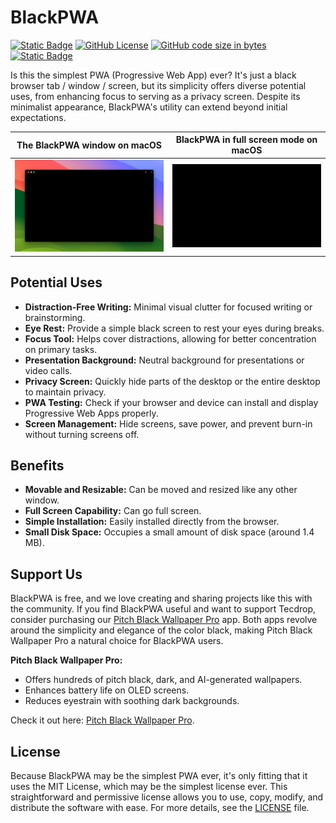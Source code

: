 # BlackPWA

[![Static Badge](https://img.shields.io/badge/-installable-5A0FC8?logo=pwa)](https://blackpwa.tecdrop.com/)
[![GitHub License](https://img.shields.io/github/license/tecdrop/BlackPWA)](LICENSE)
[![GitHub code size in bytes](https://img.shields.io/github/languages/code-size/tecdrop/BlackPWA)](https://github.com/tecdrop/BlackPWA)
[![Static Badge](https://img.shields.io/badge/lighthouse-100-00CC66?style=flat&logo=lighthouse)](https://pagespeed.web.dev/analysis/https-blackpwa-tecdrop-com/oryfk7d8jx?form_factor=desktop)

Is this the simplest PWA (Progressive Web App) ever? It's just a black browser tab / window / screen, but its simplicity offers diverse potential uses, from enhancing focus to serving as a privacy screen. Despite its minimalist appearance, BlackPWA's utility can extend beyond initial expectations.

| The BlackPWA window on macOS | BlackPWA in full screen mode on macOS |
| :---: | :---: |
| ![The BlackPWA window on macOS](repo-assets/blackpwa-macos-window-screenshot.jpg) | ![The BlackPWA window on macOS](repo-assets/blackpwa-macos-fullscreen-screenshot.png) |

## Potential Uses

- **Distraction-Free Writing:** Minimal visual clutter for focused writing or brainstorming.
- **Eye Rest:** Provide a simple black screen to rest your eyes during breaks.
- **Focus Tool:** Helps cover distractions, allowing for better concentration on primary tasks.
- **Presentation Background:** Neutral background for presentations or video calls.
- **Privacy Screen:** Quickly hide parts of the desktop or the entire desktop to maintain privacy.
- **PWA Testing:** Check if your browser and device can install and display Progressive Web Apps properly.
- **Screen Management:** Hide screens, save power, and prevent burn-in without turning screens off.

## Benefits

- **Movable and Resizable:** Can be moved and resized like any other window.
- **Full Screen Capability:** Can go full screen.
- **Simple Installation:** Easily installed directly from the browser.
- **Small Disk Space:** Occupies a small amount of disk space (around 1.4 MB).

## Support Us

BlackPWA is free, and we love creating and sharing projects like this with the community. If you find BlackPWA useful and want to support Tecdrop, consider purchasing our [Pitch Black Wallpaper Pro](https://www.tecdrop.com/pitchblackwallpaperpro/) app. Both apps revolve around the simplicity and elegance of the color black, making Pitch Black Wallpaper Pro a natural choice for BlackPWA users.

**Pitch Black Wallpaper Pro:**

- Offers hundreds of pitch black, dark, and AI-generated wallpapers.
- Enhances battery life on OLED screens.
- Reduces eyestrain with soothing dark backgrounds.

Check it out here: [Pitch Black Wallpaper Pro](https://www.tecdrop.com/pitchblackwallpaperpro/).

## License

Because BlackPWA may be the simplest PWA ever, it's only fitting that it uses the MIT License, which may be the simplest license ever. This straightforward and permissive license allows you to use, copy, modify, and distribute the software with ease. For more details, see the [LICENSE](LICENSE) file.
